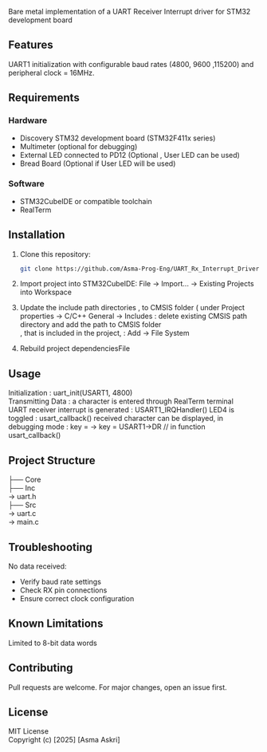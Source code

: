 Bare metal implementation  of a  UART Receiver Interrupt driver for STM32 development board 
## Features
UART1 initialization with configurable baud rates (4800, 9600 ,115200) and peripheral clock = 16MHz.
## Requirements
### Hardware
- Discovery STM32 development board (STM32F411x series)
- Multimeter (optional for debugging)
- External LED connected to PD12 (Optional , User LED can be used)
- Bread Board (Optional if  User LED will be used)
  
### Software
- STM32CubeIDE or compatible toolchain
- RealTerm
  
## Installation
1. Clone this repository:
   ```bash
   git clone https://github.com/Asma-Prog-Eng/UART_Rx_Interrupt_Driver
   
2. Import project into STM32CubeIDE:
File → Import... → Existing Projects into Workspace

3. Update the include path directories ,  to CMSIS folder ( under Project properties -> C/C++ General -> Includes : delete existing CMSIS path directory and  add the path to CMSIS folder <br />,
   that is included in the project, : Add -> File System <br />

4. Rebuild project dependenciesFile 

## Usage
Initialization : uart_init(USART1, 4800) <br />
Transmitting Data : a character is entered through RealTerm terminal <br />
UART receiver interrupt is generated : USART1_IRQHandler() 
LED4 is toggled :  usart_callback()
received character can be displayed, in debugging mode : key = ->  key = USART1->DR // in function usart_callback() 

## Project Structure

├── Core<br />
├── Inc<br />  → uart.h <br />
├── Src<br /> → uart.c<br /> → main.c

## Troubleshooting

No data received: <br />
- Verify baud rate settings <br />
- Check RX pin connections <br />
- Ensure correct clock configuration <br />

## Known Limitations
Limited to 8-bit data words

## Contributing
Pull requests are welcome. For major changes, open an issue first.

## License
MIT License <br />
Copyright (c) [2025] [Asma Askri]
